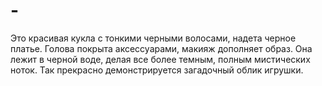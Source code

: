 # -
 Это красивая кукла с тонкими черными волосами, надета черное платье. Голова покрыта аксессуарами, макияж дополняет образ. Она лежит в черной воде, делая все более темным, полным мистических ноток. Так прекрасно демонстрируется загадочный облик игрушки.

